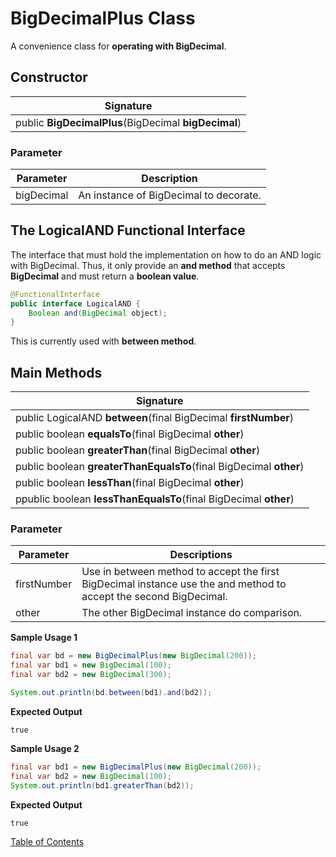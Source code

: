 # BigDecimalPlus Class

A convenience class for **operating with BigDecimal**.

## Constructor

| Signature |
|---------|
| public **BigDecimalPlus**(BigDecimal **bigDecimal**) |

### **Parameter**

| Parameter | Description                               |
| --------- | ----------------------------------------- |
| bigDecimal | An instance of BigDecimal to decorate. |

## The LogicalAND Functional Interface

The interface that must hold the implementation on how to do an AND logic with BigDecimal. Thus, it only provide an **and method** that accepts **BigDecimal** and must return a **boolean value**.

```java
@FunctionalInterface
public interface LogicalAND {
    Boolean and(BigDecimal object);
}
```

This is currently used with **between method**.

## Main Methods

| Signature |
|--------|
| public LogicalAND **between**(final BigDecimal **firstNumber**) |
| public boolean **equalsTo**(final BigDecimal **other**) |
| public boolean **greaterThan**(final BigDecimal **other**) |
| public boolean **greaterThanEqualsTo**(final BigDecimal **other**) |
| public boolean **lessThan**(final BigDecimal **other**) |
| ppublic boolean **lessThanEqualsTo**(final BigDecimal **other**) |

### **Parameter**

| Parameter | Descriptions              |
| --------- | ------------------------- |
| firstNumber | Use in between method to accept the first BigDecimal instance use the and method to accept the second BigDecimal. |
| other | The other BigDecimal instance do comparison. |

**Sample Usage 1**

```java
final var bd = new BigDecimalPlus(new BigDecimal(200));
final var bd1 = new BigDecimal(100);
final var bd2 = new BigDecimal(300);

System.out.println(bd.between(bd1).and(bd2));
```

**Expected Output**

```
true
```

**Sample Usage 2**

```java
final var bd1 = new BigDecimalPlus(new BigDecimal(200));
final var bd2 = new BigDecimal(100);
System.out.println(bd1.greaterThan(bd2));
```

**Expected Output**

```
true
```

[Table of Contents](USER_GUIDE_TOC.md)